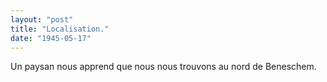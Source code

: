 ```yaml
---
layout: "post"
title: "Localisation."
date: "1945-05-17"
---
```


Un paysan nous apprend que nous nous trouvons au nord de Beneschem.


<div class="histoire"></div>

<div class="commentaire"></div>